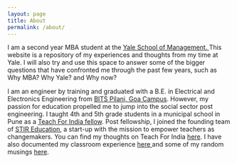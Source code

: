 ```yaml
---
layout: page
title: About
permalink: /about/
---
```


I am a second year MBA student at the <a href = "www.som.yale.edu" target="_blank">Yale School of Management. </a> This website is a repository of my experiences and thoughts from my time at Yale. I will also try and use this space to answer some of the bigger questions that have confronted me through the past few years, such as Why MBA? Why Yale? and Why now?

I am an engineer by training and graduated with a B.E. in Electrical and Electronics Engineering from <a href = "http://www.bits-pilani.ac.in/Goa/" target = "_blank">BITS Pilani, Goa Campus</a>. However, my passion for education propelled me to jump into the social sector post engineering. I taught 4th and 5th grade students in a municipal school in Pune as a <a href = "http://teachforindia.org/" target="_blank">Teach For India fellow</a>. Post fellowship, I joined the founding team of <a href="http://www.stireducation.org/" target="_blank">STIR Education</a>, a start-up with the mission to empower teachers as changemakers. You can find my thoughts on Teach For India <a href="https://iteachforindia.wordpress.com/" target="_blank">here</a>. I have also documented my classroom experience <a href = "https://humariclass.wordpress.com/" target="_blank">here </a>and some of my random musings <a href="http://ankahi.tumblr.com/" target ="_blank">here</a>. 


